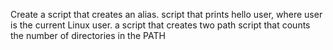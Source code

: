 Create a script that creates an alias.
 script that prints hello user, where user is the current Linux user.
a script that creates two path
script that counts the number of directories in the PATH
